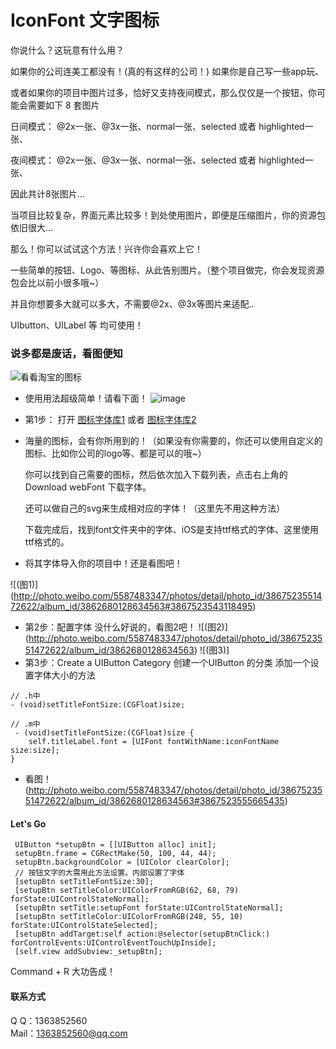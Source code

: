 # IconFont 文字图标
 你说什么？这玩意有什么用？  

 如果你的公司连美工都没有！(真的有这样的公司！) 如果你是自己写一些app玩、  

 或者如果你的项目中图片过多，恰好又支持夜间模式，那么仅仅是一个按钮，你可能会需要如下 8 套图片  

 日间模式： @2x一张、@3x一张、normal一张、selected 或者 highlighted一张、  

 夜间模式： @2x一张、@3x一张、normal一张、selected 或者 highlighted一张、  

 因此共计8张图片...  

 当项目比较复杂，界面元素比较多！到处使用图片，即便是压缩图片，你的资源包依旧很大...  

 那么！你可以试试这个方法！兴许你会喜欢上它！  

 一些简单的按钮、Logo、等图标、从此告别图片。（整个项目做完，你会发现资源包会比以前小很多哦~）  

 并且你想要多大就可以多大，不需要@2x、@3x等图片来适配..  

 UIbutton、UILabel 等 均可使用！  

 
### 说多都是废话，看图便知
![看看淘宝的图标](http://photo.weibo.com/5587483347/photos/detail/photo_id/3867532896394985/album_id/3862680128634563) 
* 使用用法超级简单！请看下面！
![image](./1224·2.gif)

* 第1步：
  打开 [图标字体库1](http://www.fontello.com/) 
  或者 
       [图标字体库2](http://www.iconfont.cn/repositories/)
* 海量的图标，会有你所用到的！（如果没有你需要的，你还可以使用自定义的图标、比如你公司的logo等、都是可以的哦~）  

  你可以找到自己需要的图标，然后依次加入下载列表，点击右上角的 Download webFont 下载字体。  
  
  还可以做自己的svg来生成相对应的字体！（这里先不用这种方法）  
  
  下载完成后，找到font文件夹中的字体、iOS是支持ttf格式的字体、这里使用ttf格式的。  
  
* 将其字体导入你的项目中！还是看图吧！  

![(图1)]
(http://photo.weibo.com/5587483347/photos/detail/photo_id/3867523551472622/album_id/3862680128634563#3867523543118495) 
* 第2步：配置字体 没什么好说的，看图2吧！
![(图2)]
(http://photo.weibo.com/5587483347/photos/detail/photo_id/3867523551472622/album_id/3862680128634563) 
![(图3)]
* 第3步：Create a UIButton Category
  创建一个UIButton 的分类 添加一个设置字体大小的方法
```objc
// .h中
- (void)setTitleFontSize:(CGFloat)size;

// .m中
 - (void)setTitleFontSize:(CGFloat)size {
    self.titleLabel.font = [UIFont fontWithName:iconFontName size:size];
}
```
* 看图！
(http://photo.weibo.com/5587483347/photos/detail/photo_id/3867523551472622/album_id/3862680128634563#3867523555665435) 


#### Let's Go
```objc
 UIButton *setupBtn = [[UIButton alloc] init];
 setupBtn.frame = CGRectMake(50, 100, 44, 44);
 setupBtn.backgroundColor = [UIColor clearColor];
 // 按钮文字的大需用此方法设置。内部设置了字体
 [setupBtn setTitleFontSize:30];
 [setupBtn setTitleColor:UIColorFromRGB(62, 68, 79) forState:UIControlStateNormal];
 [setupBtn setTitle:setupFont forState:UIControlStateNormal];
 [setupBtn setTitleColor:UIColorFromRGB(248, 55, 10) forState:UIControlStateSelected];
 [setupBtn addTarget:self action:@selector(setupBtnClick:) forControlEvents:UIControlEventTouchUpInside];
 [self.view addSubview:_setupBtn];
```
Command + R 大功告成！

#### 联系方式  <br />
Q    Q：1363852560 <br />
Mail：1363852560@qq.com<br />
